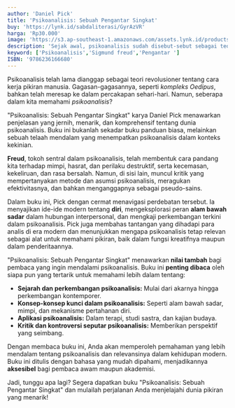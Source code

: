 ```yaml
---
author: 'Daniel Pick'
title: 'Psikoanalisis: Sebuah Pengantar Singkat'
buy: 'https://lynk.id/sabdaliterasi/GyrAzVR'
harga: 'Rp30.000'
image: 'https://s3.ap-southeast-1.amazonaws.com/assets.lynk.id/products/27-06-2024/1719501708920_3677540.svg'
description: 'Sejak awal, psikoanalisis sudah disebut-sebut sebagai teori yang revolusioner tentang bagaimana pikiran bekerja.'
keyword: ['Psikoanalisis','Sigmund freud','Pengantar ']
ISBN: '9786236166680'
---
```

<p>Psikoanalisis telah lama dianggap sebagai teori revolusioner tentang cara kerja pikiran manusia. Gagasan-gagasannya, seperti <em>kompleks Oedipus</em>, bahkan telah meresap ke dalam percakapan sehari-hari. Namun, seberapa dalam kita memahami <em>psikoanalisis</em>?</p><p>"Psikoanalisis: Sebuah Pengantar Singkat" karya Daniel Pick menawarkan penjelasan yang jernih, menarik, dan komprehensif tentang dunia psikoanalisis. Buku ini bukanlah sekadar buku panduan biasa, melainkan sebuah telaah mendalam yang menempatkan psikoanalisis dalam konteks kekinian.</p><p><strong>Freud</strong>, tokoh sentral dalam psikoanalisis, telah membentuk cara pandang kita terhadap mimpi, hasrat, dan perilaku destruktif, serta kecemasan, kekeliruan, dan rasa bersalah. Namun, di sisi lain, muncul kritik yang mempertanyakan metode dan asumsi psikoanalisis, meragukan efektivitasnya, dan bahkan menganggapnya sebagai pseudo-sains.</p><p>Dalam buku ini, Pick dengan cermat menavigasi perdebatan tersebut. Ia menyajikan ide-ide modern tentang <strong>diri</strong>, mengeksplorasi peran <strong>alam bawah sadar</strong> dalam hubungan interpersonal, dan mengkaji perkembangan terkini dalam psikoanalisis. Pick juga membahas tantangan yang dihadapi para analis di era modern dan menunjukkan mengapa psikoanalisis tetap relevan sebagai alat untuk memahami pikiran, baik dalam fungsi kreatifnya maupun dalam penderitaannya.</p><p>"Psikoanalisis: Sebuah Pengantar Singkat" menawarkan <strong>nilai tambah</strong> bagi pembaca yang ingin mendalami psikoanalisis. Buku ini <strong>penting dibaca</strong> oleh siapa pun yang tertarik untuk memahami lebih dalam tentang:</p><ul><li><strong>Sejarah dan perkembangan psikoanalisis:</strong> Mulai dari akarnya hingga perkembangan kontemporer.</li><li><strong>Konsep-konsep kunci dalam psikoanalisis:</strong> Seperti alam bawah sadar, mimpi, dan mekanisme pertahanan diri.</li><li><strong>Aplikasi psikoanalisis:</strong> Dalam terapi, studi sastra, dan kajian budaya.</li><li><strong>Kritik dan kontroversi seputar psikoanalisis:</strong> Memberikan perspektif yang seimbang.</li></ul><p>Dengan membaca buku ini, Anda akan memperoleh pemahaman yang lebih mendalam tentang psikoanalisis dan relevansinya dalam kehidupan modern. Buku ini ditulis dengan bahasa yang mudah dipahami, menjadikannya <strong>aksesibel</strong> bagi pembaca awam maupun akademisi.</p><p>Jadi, tunggu apa lagi? Segera dapatkan buku "Psikoanalisis: Sebuah Pengantar Singkat" dan mulailah perjalanan Anda menjelajahi dunia pikiran yang menarik!</p>

